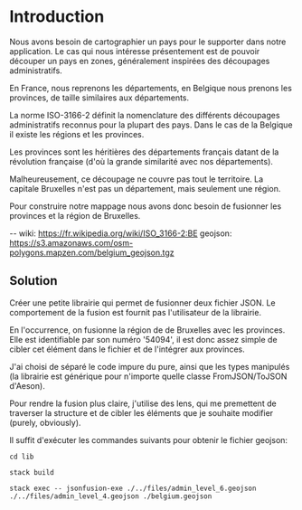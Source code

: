 # Introduction

Nous avons besoin de cartographier un pays pour le supporter dans notre
application. Le cas qui nous intéresse présentement est de pouvoir découper
un pays en zones, généralement inspirées des découpages administratifs.

En France, nous reprenons les départements, en Belgique nous prenons les
provinces, de taille similaires aux départements.

La norme ISO-3166-2 définit la nomenclature des différents découpages
administratifs reconnus pour la plupart des pays. Dans le cas de la Belgique il
existe les régions et les provinces.

Les provinces sont les héritières des départements français datant de la
révolution française (d'où la grande similarité avec nos départements).

Malheureusement, ce découpage ne couvre pas tout le territoire. La capitale
Bruxelles n'est pas un département, mais seulement une région.

Pour construire notre mappage nous avons donc besoin de fusionner les provinces
et la région de Bruxelles.

--
wiki: https://fr.wikipedia.org/wiki/ISO_3166-2:BE
geojson: https://s3.amazonaws.com/osm-polygons.mapzen.com/belgium_geojson.tgz

## Solution

Créer une petite librairie qui permet de fusionner deux fichier JSON.
Le comportement de la fusion est fournit pas l'utilisateur de la librairie.

En l'occurrence, on fusionne la région de de Bruxelles avec les provinces.
Elle est identifiable par son numéro '54094', il est donc assez simple de cibler
cet élément dans le fichier et de l'intégrer aux provinces.

J'ai choisi de séparé le code impure du pure, ainsi que les types manipulés
(la librairie est générique pour n'importe quelle classe FromJSON/ToJSON d'Aeson).

Pour rendre la fusion plus claire, j'utilise des lens, qui me premettent de traverser
la structure et de cibler les éléments que je souhaite modifier (purely, obviously).

Il suffit d'exécuter les commandes suivants pour obtenir le fichier geojson:

`cd lib`

`stack build`

`stack exec -- jsonfusion-exe ./../files/admin_level_6.geojson ./../files/admin_level_4.geojson ./belgium.geojson`
